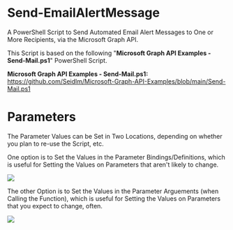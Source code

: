 # **Send-EmailAlertMessage**
A PowerShell Script to Send Automated Email Alert Messages to One or More Recipients, via the Microsoft Graph API.

This Script is based on the following "**Microsoft Graph API Examples - Send-Mail.ps1**" PowerShell Script.

**Microsoft Graph API Examples - Send-Mail.ps1:**<br>
https://github.com/Seidlm/Microsoft-Graph-API-Examples/blob/main/Send-Mail.ps1

# **Parameters**

The Parameter Values can be Set in Two Locations, depending on whether you plan to re-use the Script, etc.

One option is to Set the Values in the Parameter Bindings/Definitions, which is useful for Setting the Values on Parameters that aren't likely to change.
  
<img src="https://i.imgur.com/53ARCKe.png">

The other Option is to Set the Values in the Parameter Arguements (when Calling the Function), which is useful for Setting the Values on Parameters that you expect to change, often.
  
<img src="https://i.imgur.com/g2WY0MV.png">

